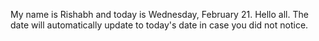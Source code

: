My name is Rishabh and today is Wednesday, February 21. Hello all. The date will automatically update to today's date in case you did not notice.
